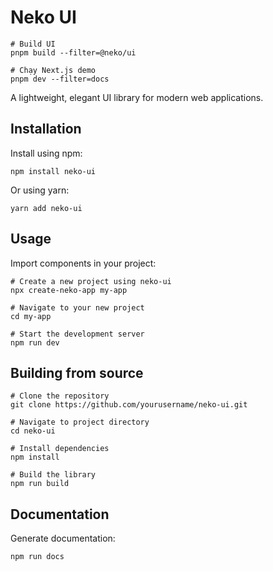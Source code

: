 # Neko UI

```shell
# Build UI
pnpm build --filter=@neko/ui

# Chạy Next.js demo
pnpm dev --filter=docs
```

A lightweight, elegant UI library for modern web applications.

## Installation

Install using npm:

```shell
npm install neko-ui
```

Or using yarn:

```shell
yarn add neko-ui
```

## Usage

Import components in your project:

```shell
# Create a new project using neko-ui
npx create-neko-app my-app

# Navigate to your new project
cd my-app

# Start the development server
npm run dev
```

## Building from source

```shell
# Clone the repository
git clone https://github.com/yourusername/neko-ui.git

# Navigate to project directory
cd neko-ui

# Install dependencies
npm install

# Build the library
npm run build
```

## Documentation

Generate documentation:

```shell
npm run docs
```